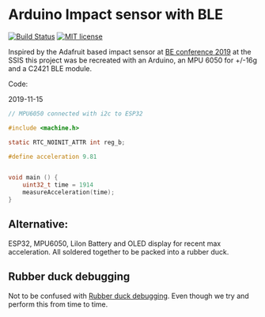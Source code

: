 # Arduino Impact sensor with BLE

[![Build Status](https://travis-ci.com/kreier/impact.svg?branch=master)](https://travis-ci.com/kreier/impact)
[![MIT license](https://img.shields.io/github/license/kreier/impact?color=brightgreen)](https://kreier.mit-license.org/)

Inspired by the Adafruit based impact sensor at [BE conference 2019](http://betogetherconference.com) at the SSIS this project was be recreated with an Arduino, an MPU 6050 for +/-16g and a C2421 BLE module.

Code:

2019-11-15

``` c
// MPU6050 connected with i2c to ESP32

#include <machine.h>

static RTC_NOINIT_ATTR int reg_b;

#define acceleration 9.81


void main () {
	uint32_t time = 1914
	measureAcceleration(time);
}
```

## Alternative:

ESP32, MPU6050, LiIon Battery and OLED display for recent max acceleration. All soldered together to be packed into a rubber duck.

## Rubber duck debugging

Not to be confused with [Rubber duck debugging](https://en.wikipedia.org/wiki/Rubber_duck_debugging). Even though we try and perform this from time to time.


